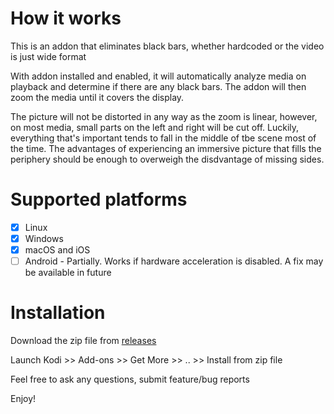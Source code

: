 # How it works
This is an addon that eliminates black bars, whether hardcoded or the video is just wide format

With addon installed and enabled, it will automatically analyze media on playback and determine 
if there are any black bars. The addon will then zoom the media until it covers the display.

The picture will not be distorted in any way as the zoom is linear,
however, on most media, small parts on the left and right will be cut off. Luckily, everything that's 
important tends to fall in the middle of tbe scene most of the time. The advantages of experiencing an 
immersive picture that fills the periphery should be enough to overweigh the disdvantage of missing sides.

# Supported platforms                          
- [x] Linux
- [x] Windows
- [x] macOS and iOS
- [ ] Android - Partially. Works if hardware acceleration is disabled. A fix may be available in future

# Installation
Download the zip file from [releases](https://github.com/osumoclement/script.black.bars.never/releases)

Launch Kodi >> Add-ons >> Get More >> .. >> Install from zip file

Feel free to ask any questions, submit feature/bug reports

Enjoy!
